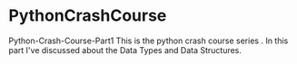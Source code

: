 # PythonCrashCourse
Python-Crash-Course-Part1 This is the python crash course series . In this part I've discussed about the Data Types and Data Structures.
